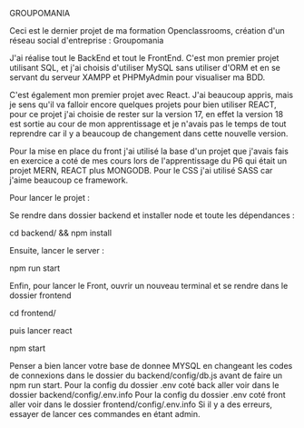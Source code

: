 GROUPOMANIA

Ceci est le dernier projet de ma formation Openclassrooms, création d'un réseau social d'entreprise : Groupomania

J'ai réalise tout le BackEnd et tout le FrontEnd. C'est mon premier projet utilisant SQL, et j'ai choisis d'utiliser MySQL sans utiliser d'ORM et en se servant du serveur XAMPP et PHPMyAdmin pour visualiser ma BDD.

C'est également mon premier projet avec React. J'ai beaucoup appris, mais je sens qu'il va falloir encore quelques projets pour bien utiliser REACT, pour ce projet j'ai choisie de rester sur la version 17, en effet la version 18 est sortie au cour de mon apprentissage et je n'avais pas le temps de tout reprendre car il y a beaucoup de changement dans cette nouvelle version.

Pour la mise en place du front j'ai utilisé la base d'un projet que j'avais fais en exercice a coté de mes cours lors de l'apprentissage du P6 qui était un projet MERN, REACT plus MONGODB. Pour le CSS j'ai utilisé SASS car j'aime beaucoup ce framework.

Pour lancer le projet :

Se rendre dans dossier backend et installer node et toute les dépendances :

cd backend/ && npm install

Ensuite, lancer le server :

npm run start

Enfin, pour lancer le Front, ouvrir un nouveau terminal et se rendre dans le dossier frontend

cd frontend/

puis lancer react

npm start

Penser a bien lancer votre base de donnee MYSQL en changeant les codes de connexions dans le dossier du backend/config/db.js avant de faire un npm run start.
Pour la config du dossier .env coté back aller voir dans le dossier backend/config/.env.info
Pour la config du dossier .env coté front aller voir dans le dossier frontend/config/.env.info
Si il y a des erreurs, essayer de lancer ces commandes en étant admin.

